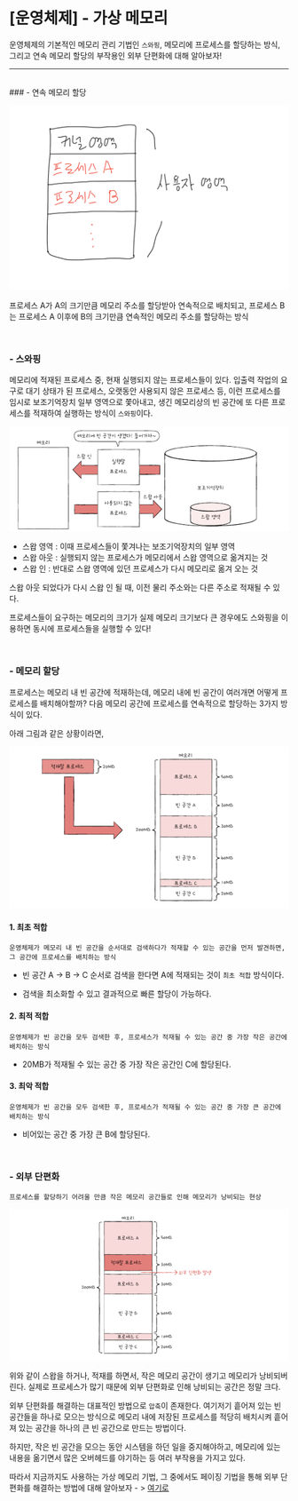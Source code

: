 # [운영체제] - 가상 메모리

운영체제의 기본적인 메모리 관리 기법인 `스와핑`, 메모리에 프로세스를 할당하는 방식, 그리고 연속 메모리 할당의 부작용인 외부 단편화에 대해 알아보자!

<hr>
<br>
### - 연속 메모리 할당

![image-20230102185151337](%5B%EC%9A%B4%EC%98%81%EC%B2%B4%EC%A0%9C%5D%20-%20%EA%B0%80%EC%83%81%20%EB%A9%94%EB%AA%A8%EB%A6%AC.assets/image-20230102185151337.png)

프로세스 A가 A의 크기만큼 메모리 주소를 할당받아 연속적으로 배치되고, 프로세스 B는 프로세스 A 이후에 B의 크기만큼 연속적인 메모리 주소를 할당하는 방식

<BR>

### - 스와핑

메모리에 적재된 프로세스 중, 현재 실행되지 않는 프로세스들이 있다. 입출력 작업의 요구로 대기 상태가 된 프로세스, 오랫동안 사용되지 않은 프로세스 등, 이런 프로세스를 임시로 보조기억장치 일부 영역으로 쫓아내고, 생긴 메모리상의 빈 공간에 또 다른 프로세스를 적재하여 실행하는 방식이 `스와핑`이다.

![image-20221208133209133](%5B%EC%9A%B4%EC%98%81%EC%B2%B4%EC%A0%9C%5D%20-%20%EA%B0%80%EC%83%81%20%EB%A9%94%EB%AA%A8%EB%A6%AC.assets/image-20221208133209133.png)

- 스왑 영역 : 이때 프로세스들이 쫓겨나는 보조기억장치의 일부 영역
- 스왑 아웃 : 실행되지 않는 프로세스가 메모리에서 스왑 영역으로 옮겨지는 것
- 스왑 인 : 반대로 스왑 영역에 있던 프로세스가 다시 메모리로 옮겨 오는 것

스왑 아웃 되었다가 다시 스왑 인 될 때, 이전 물리 주소와는 다른 주소로 적재될 수 있다. 

프로세스들이 요구하는 메모리의 크기가 실제 메모리 크기보다 큰 경우에도 스와핑을 이용하면 동시에 프로세스들을 실행할 수 있다!

<BR>

### - 메모리 할당

프로세스는 메모리 내 빈 공간에 적재하는데, 메모리 내에 빈 공간이 여러개면 어떻게 프로세스를 배치해야할까? 다음 메모리 공간에 프로세스를 연속적으로 할당하는 3가지 방식이 있다.

아래 그림과 같은 상황이라면,

![image-20221208135148761](%5B%EC%9A%B4%EC%98%81%EC%B2%B4%EC%A0%9C%5D%20-%20%EA%B0%80%EC%83%81%20%EB%A9%94%EB%AA%A8%EB%A6%AC.assets/image-20221208135148761.png)

#### 1. 최초 적합

```TEXT
운영체제가 메모리 내 빈 공간을 순서대로 검색하다가 적재할 수 있는 공간을 먼저 발견하면, 
그 공간에 프로세스를 배치하는 방식
```

- 빈 공간 A -> B -> C 순서로 검색을 한다면 A에 적재되는 것이 `최초 적합` 방식이다.

- 검색을 최소화할 수 있고 결과적으로 빠른 할당이 가능하다.

#### 2. 최적 적합

```TEXT
운영체제가 빈 공간을 모두 검색한 후, 프로세스가 적재될 수 있는 공간 중 가장 작은 공간에 배치하는 방식
```

- 20MB가 적재될 수 있는 공간 중 가장 작은 공간인 C에 할당된다.

#### 3. 최악 적합

```TEXT
운영체제가 빈 공간을 모두 검색한 후, 프로세스가 적재될 수 있는 공간 중 가장 큰 공간에 배치하는 방식
```

- 비어있는 공간 중 가장 큰 B에 할당된다.

<BR>

### - 외부 단편화

```TEXT
프로세스를 할당하기 어려울 만큼 작은 메모리 공간들로 인해 메모리가 낭비되는 현상
```

![image-20221208140330600](%5B%EC%9A%B4%EC%98%81%EC%B2%B4%EC%A0%9C%5D%20-%20%EA%B0%80%EC%83%81%20%EB%A9%94%EB%AA%A8%EB%A6%AC.assets/image-20221208140330600.png)

위와 같이 스왑을 하거나, 적재를 하면서, 작은 메모리 공간이 생기고 메모리가 낭비되버린다. 실제로 프로세스가 많기 때문에 외부 단편화로 인해 낭비되는 공간은 정말 크다.

외부 단편화를 해결하는 대표적인 방법으로 `압축`이 존재한다. 여기저기 흩어져 있는 빈 공간들을 하나로 모으는 방식으로 메모리 내에 저장된 프로세스를 적당히 배치시켜 흩어져 있는 공간을 하나의 큰 빈 공간으로 만드는 방법이다.

하지만, 작은 빈 공간을 모으는 동안 시스템을 하던 일을 중지해야하고, 메모리에 있는 내용을 옮기면서 많은 오버헤드를 야기하는 등 여러 부작용을 가지고 있다.

따라서 지금까지도 사용하는 가상 메모리 기법, 그 중에서도 페이징 기법을 통해 외부 단편화를 해결하는 방법에 대해 알아보자 - > [여기로]()